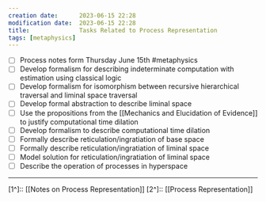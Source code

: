 ```yaml
---
creation date:		2023-06-15 22:28
modification date:	2023-06-15 22:28
title: 				Tasks Related to Process Representation
tags: [metaphysics]
---
```

- [ ] Process notes form Thursday June 15th #metaphysics
- [ ] Develop formalism for describing indeterminate computation with estimation using classical logic
- [ ] Develop formalism for isomorphism between recursive hierarchical traversal and liminal space traversal
- [ ] Develop formal abstraction to describe liminal space
- [ ] Use the propositions from the [[Mechanics and Elucidation of Evidence]] to justify computational time dilation
- [ ] Develop formalism to describe computational time dilation
- [ ] Formally describe reticulation/ingratiation of base space
- [ ] Formally describe reticulation/ingratiation of liminal space
- [ ] Model solution for reticulation/ingratiation of liminal space
- [ ] Describe the operation of processes in hyperspace 

---
[1^]:: [[Notes on Process Representation]]
[2^]:: [[Process Representation]]